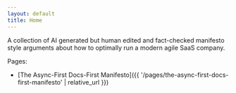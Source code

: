 ```yaml
---
layout: default
title: Home
---
```


A collection of AI generated but human edited and fact-checked manifesto style arguments about
how to optimally run a modern agile SaaS company.

Pages:

- [The Async-First Docs-First Manifesto]({{ '/pages/the-async-first-docs-first-manifesto' | relative_url }})
